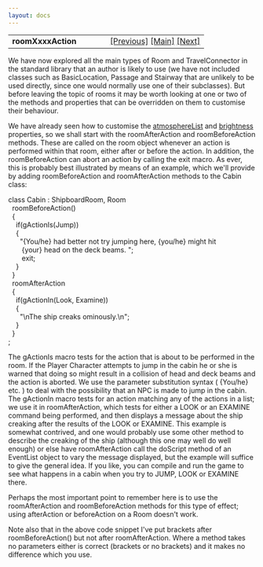 ```yaml
---
layout: docs
---
```

<table width="100%" data-border="0" data-cellspacing="0"
data-cellpadding="3" data-bgcolor="#C0C0C0">
<colgroup>
<col style="width: 50%" />
<col style="width: 50%" />
</colgroup>
<tbody>
<tr>
<td style="text-align: left;"><strong>roomXxxxAction<br />
</strong></td>
<td style="text-align: right;"><a
href="travelconnector.html">[Previous]</a> <a
href="generalintroduction.html">[Main]</a> <a
href="roomparts.html">[Next]</a></td>
</tr>
</tbody>
</table>

  
We have now explored all the main types of Room and TravelConnector in
the standard library that an author is likely to use (we have not
included classes such as BasicLocation, Passage and Stairway that are
unlikely to be used directly, since one would normally use one of their
subclasses). But before leaving the topic of rooms it may be worth
looking at one or two of the methods and properties that can be
overridden on them to customise their behaviour.  
  
We have already seen how to customise the
[atmosphereList](outdoorroom.html) and [brightness](secretdoor.html)
properties, so we shall start with the roomAfterAction and
roomBeforeAction methods. These are called on the room object whenever
an action is performed within that room, either after or before the
action. In addition, the roomBeforeAction can abort an action by calling
the exit macro. As ever, this is probably best illustrated by means of
an example, which we'll provide by adding roomBeforeAction and
roomAfterAction methods to the Cabin class:  
  
class Cabin : ShipboardRoom, Room  
  roomBeforeAction()  
  {  
    if(gActionIs(Jump))  
    {  
      "{You/he} had better not try jumping here, {you/he} might hit  
       {your} head on the deck beams. ";  
       exit;  
    }      
  }  
  roomAfterAction  
  {  
    if(gActionIn(Look, Examine))  
    {  
      "\nThe ship creaks ominously.\n";  
    }  
  }  
;  
  
The gActionIs macro tests for the action that is about to be performed
in the room. If the Player Character attempts to jump in the cabin he or
she is warned that doing so might result in a collision of head and deck
beams and the action is aborted. We use the parameter substitution
syntax ( {You/he} etc. ) to deal with the possibility that an NPC is
made to jump in the cabin. The gActionIn macro tests for an action
matching any of the actions in a list; we use it in roomAfterAction,
which tests for either a LOOK or an EXAMINE command being performed, and
then displays a message about the ship creaking after the results of the
LOOK or EXAMINE. This example is somewhat contrived, and one would
probably use some other method to describe the creaking of the ship
(although this one may well do well enough) or else have roomAfterAction
call the doScript method of an EventList object to vary the message
displayed, but the example will suffice to give the general idea. If you
like, you can compile and run the game to see what happens in a cabin
when you try to JUMP, LOOK or EXAMINE there.  
  
Perhaps the most important point to remember here is to use the
roomAfterAction and roomBeforeAction methods for this type of effect;
using afterAction or beforeAction on a Room doesn't work.  
  
Note also that in the above code snippet I've put brackets after
roomBeforeAction() but not after roomAfterAction. Where a method takes
no parameters either is correct (brackets or no brackets) and it makes
no difference which you use.  
